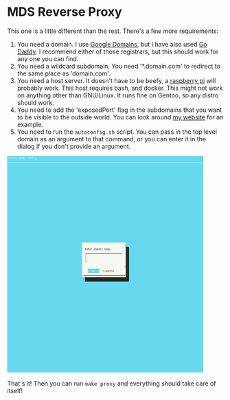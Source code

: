 MDS Reverse Proxy
=================

This one is a little different than the rest.  There's a few more requirements:

1. You need a domain.  I use [Google Domains](https://domains.google.com), but I have also used [Go Daddy](https://www.godaddy.com).  I recommend either of those registrars, but this should work for any one you can find.
1. You need a wildcard subdomain.  You need '\*.domain.com' to redirect to the same place as 'domain.com'.
1. You need a host server.  It doesn't have to be beefy, a [raspberry pi](https://www.raspberrypi.org) will probably work.  This host requires bash, and docker.  This might not work on anything other than GNU/Linux.  It runs fine on Gentoo, so any distro should work.
1. You need to add the 'exposedPort' flag in the subdomains that you want to be visible to the outside world.  You can look around [my website](https://github.com/reavessm/MDS/blob/master/website.d/mds.sh) for an example.
1. You need to run the `autoconfig.sh` script.  You can pass in the top level domain as an argument to that command, or you can enter it in the dialog if you don't provide an argument.

![domain screenshot](domainScreenshot.png) 

That's it!  Then you can run `make proxy` and everything should take care of itself!
